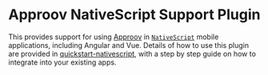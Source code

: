 # Approov NativeScript Support Plugin

This provides support for using [Approov](https://www.approov.io) in [`NativeScript`](https://docs.nativescript.org/) mobile applications, including Angular and Vue. Details of how to use this plugin are provided in [quickstart-nativescript](https://github.com/approov/quickstart-nativescript/blob/main/QUICKSTART-README.md), with a step by step guide on how to integrate into your existing apps.
